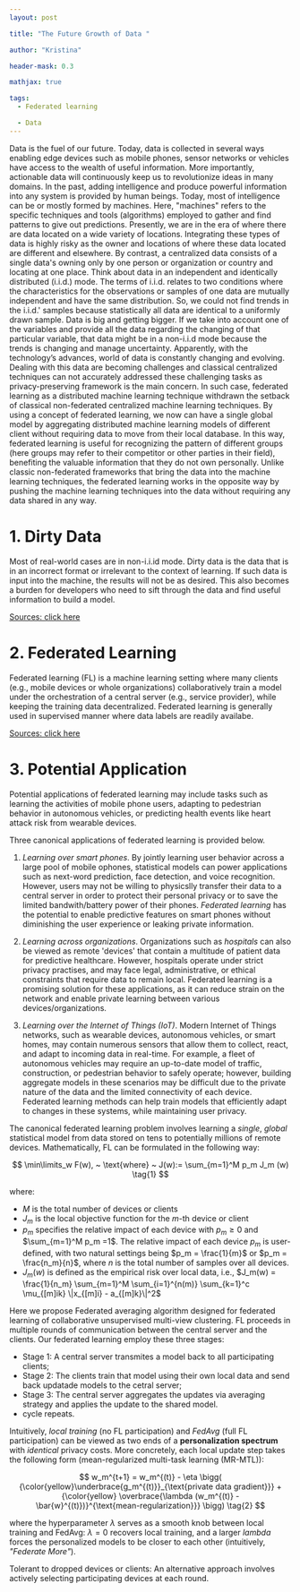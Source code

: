 ```yaml
---
layout: post

title: "The Future Growth of Data "

author: "Kristina"

header-mask: 0.3

mathjax: true

tags:
  - Federated learning

  - Data
---
```



Data is the fuel of our future. Today, data is collected in several ways enabling edge devices such as mobile phones, sensor networks or vehicles have access to the wealth of useful information. More importantly, actionable data will continuously keep us to revolutionize ideas in many domains. In the past, adding intelligence and produce powerful information into any system is provided by human beings. Today, most of intelligence can be or mostly formed by machines. Here, "machines" refers to the specific techniques and tools (algorithms) employed to gather and find patterns to give out predictions. Presently, we are in the era of where there are data located on a wide variety of locations. Integrating these types of data is highly risky as the owner and locations of where these data located are different and elsewhere. By contrast, a centralized data consists of a single data's owning only by one person or organization or country and locating at one place. Think about data in an independent and identically distributed (i.i.d.) mode. The terms of i.i.d. relates to two conditions where the characteristics for the observations or samples of one data are mutually independent and have the same distribution. So, we could not find trends in the i.i.d.' samples because statistically all data are identical to a uniformly drawn sample. Data is big and getting bigger. If we take into account one of the variables and provide all the data regarding the changing of that particular variable, that data might be in a non-i.i.d mode because the trends is changing and manage uncertainty. Apparently, with the technology’s advances, world of data is constantly changing and evolving. Dealing with this data are becoming challenges and classical centralized techniques can not accurately addressed these challenging tasks as privacy-preserving framework is the main concern. In such case, federated learning as a distributed machine learning technique withdrawn the setback of classical non-federated centralized machine learning techniques. By using a concept of federated learning, we now can have a single global model by aggregating distributed machine learning models of different client without requiring data to move from their local database. In this way, federated learning is useful for recognizing the pattern of different groups (here groups may refer to their competitor or other parties in their field), benefiting the valuable information that they do not own personally. Unlike classic non-federated frameworks that bring the data into the machine learning techniques, the federated learning works in the opposite way by pushing the machine learning techniques into the data without requiring any data shared in any way. 



# 1. Dirty Data

Most of real-world cases are in non-i.i.id mode. Dirty data is the data that is in an incorrect format or irrelevant to the context of learning. If such data is input into the machine, the results will not be as desired. This also becomes a burden for developers who need to sift through the data and find useful information to build a model.

<a href="https://idego-group.com/blog/2020/02/25/data-as-a-fuel-to-ignite-the-ai-fire/" target="_blank" rel="noopener">Sources: click here</a>


# 2. Federated Learning

Federated learning (FL) is a machine learning setting where many clients (e.g., mobile devices or whole organizations) collaboratively train a model under the orchestration of a central server (e.g., service provider), while keeping the training data decentralized. Federated learning is generally used in supervised manner where data labels are readily availabe. 

<a href="https://blog.ml.cmu.edu/2019/11/12/federated-learning-challenges-methods-and-future-directions/" target="_blank" rel="noopener">Sources: click here</a>


# 3. Potential Application

Potential applications of federated learning may include tasks such as learning the activities of mobile phone users, adapting to pedestrian behavior in autonomous vehicles, or predicting health events like heart attack risk from wearable devices.

Three canonical applications of federated learning is provided below.

1. _Learning over smart phones_. By jointly learning user behavior across a large pool of mobile ophones, statistical models can power applications such as next-word prediction, face detection, and voice recognition. However, users may not be willing to physicslly transfer their data to a central server in order to protect their personal privacy or to save the limited bandwith/battery power of their phones. _Federated learning_ has the potential to enable predictive features on smart phones without diminishing the user experience or leaking private information. 

2. _Learning across organizations_. Organizations such as _hospitals_ can also be viewed as remote 'devices' that contain a multitude of patient data for predictive healthcare. However, hospitals operate under strict privacy practises, and may face legal, administrative, or ethical constraints that require data to remain local. Federated learning is a promising solution for these applications, as it can reduce strain on the network and enable private learning between various devices/organizations. 

3. _Learning over the Internet of Things (IoT)_. Modern Internet of Things networks, such as wearable devices, autonomous vehicles, or smart homes, may contain numerous sensors that allow them to collect, react, and adapt to incoming data in real-time. For example, a fleet of autonomous vehicles may require an up-to-date model of traffic, construction, or pedestrian behavior to safely operate; however, building aggregate models in these scenarios may be difficult due to the private nature of the data and the limited connectivity of each device. Federated learning methods can help train models that efficiently adapt to changes in these systems, while maintaining user privacy. 




The canonical federated learning problem involves learning a _single_, _global_ statistical model from data stored on tens to potentially millions of remote devices. Mathematically, FL can be formulated in the following way:

$$
\min\limits_w F(w), ~ \text{where} ~ J(w):= \sum_{m=1}^M p_m J_m (w)
\tag{1}
$$

where:
- $M$ is the total number of devices or clients
- $J_m$ is the local objective function for the $m$-th device or client
- $p_m$ specifies the relative impact of each device with $p_m \geq 0$ and $\sum_{m=1}^M p_m =1$. The relative impact of each device $p_m$ is user-defined, with two natural settings being $p_m = \frac{1}{m}$ or $p_m = \frac{n_m}{n}$, where $n$ is the total number of samples over all devices.
- $J_m(w)$ is defined as the empirical risk over local data, i.e., $J_m(w) = \frac{1}{n_m} \sum_{m=1}^M \sum_{i=1}^{n(m)} \sum_{k=1}^c \mu_{[m]ik} \|x_{[m]i} - a_{[m]k}\|^2$ 


Here we propose Federated averaging algorithm designed for federated learning of collaborative unsupervised multi-view clustering. FL proceeds in multiple rounds of communication between the central server and the clients. Our federated learning employ these three stages:
- Stage 1: A central server transmites a model back to all participating clients;
- Stage 2: The clients train that model using their own local data and send back updatade models to the cetral server;
- Stage 3: The central server aggregates the updates via averaging strategy and applies the update to the shared model.
- cycle repeats.


Intuitively, _local training_ (no FL participation) and _FedAvg_ (full FL participation) can be viewed as two ends of a **personalization spectrum** with _identical_ privacy costs. More concretely, each local update step takes the following form (mean-regularized multi-task learning (MR-MTL)):

$$
w_m^{t+1} = w_m^{(t)} - \eta \bigg( {\color{yellow}\underbrace{g_m^{(t)}}_{\text{private data gradient}}} + {\color{yellow} \overbrace{\lambda (w_m^{(t)} - \bar{w}^{(t)})}^{\text{mean-regularization}}} \bigg)
\tag{2}
$$

where the hyperparameter $\lambda$ serves as a smooth knob between local training and FedAvg: $\lambda=0$ recovers local training, and a larger $lambda$ forces the personalized models to be closer to each other (intuitively, _"Federate More"_).


Tolerant to dropped devices or clients: An alternative approach involves actively selecting participating devices at each round.

